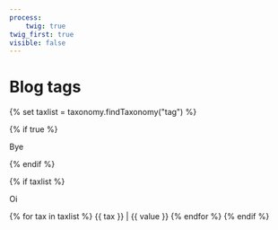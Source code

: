 ```yaml
---
process:
    twig: true
twig_first: true
visible: false
---
```


# Blog tags


{% set taxlist = taxonomy.findTaxonomy("tag") %}

{% if true %}
<p>Bye</p>
{% endif %}

{% if taxlist %}
<p>Oi</p>
    {% for tax in taxlist %}
        <a class="label label-rounded">{{ tax }} | {{ value }}</a>
    {% endfor %}
{% endif %}

